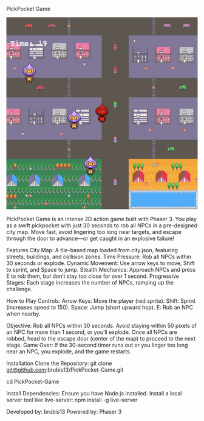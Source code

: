 PickPocket Game

![Game Screenshot](assets/screenshot.png)

PickPocket Game is an intense 2D action game built with Phaser 3. You play as a swift pickpocket with just 30 seconds to rob all NPCs in a pre-designed city map. Move fast, avoid lingering too long near targets, and escape through the door to advance—or get caught in an explosive failure!

Features
City Map: A tile-based map loaded from city.json, featuring streets, buildings, and collision zones.
Time Pressure: Rob all NPCs within 30 seconds or explode.
Dynamic Movement: Use arrow keys to move, Shift to sprint, and Space to jump.
Stealth Mechanics: Approach NPCs and press E to rob them, but don’t stay too close for over 1 second.
Progressive Stages: Each stage increases the number of NPCs, ramping up the challenge.

How to Play
Controls:
Arrow Keys: Move the player (red sprite).
Shift: Sprint (increases speed to 150).
Space: Jump (short upward hop).
E: Rob an NPC when nearby.

Objective:
Rob all NPCs within 30 seconds.
Avoid staying within 50 pixels of an NPC for more than 1 second, or you’ll explode.
Once all NPCs are robbed, head to the escape door (center of the map) to proceed to the next stage.
Game Over:
If the 30-second timer runs out or you linger too long near an NPC, you explode, and the game restarts.

Installation
Clone the Repository: git clone git@github.com:brubis13/PickPocket-Game.git

cd PickPocket-Game

Install Dependencies:
Ensure you have Node.js installed.
Install a local server tool like live-server:
npm install -g live-server

Developed by: brubis13
Powered by: Phaser 3